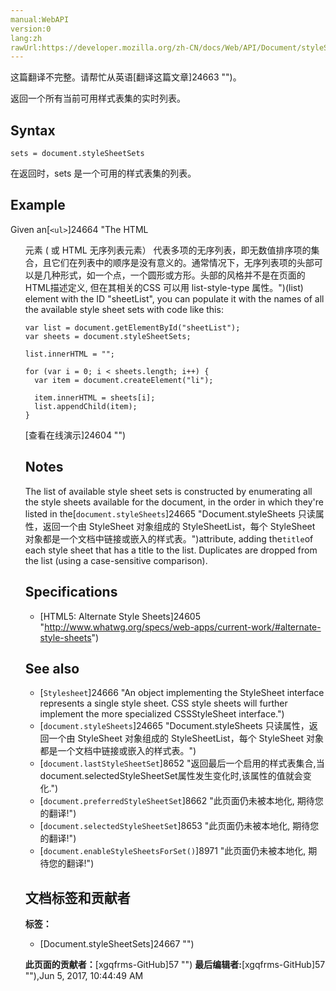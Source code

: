 ```yaml
---
manual:WebAPI
version:0
lang:zh
rawUrl:https://developer.mozilla.org/zh-CN/docs/Web/API/Document/styleSheetSets
---
```




这篇翻译不完整。请帮忙从英语[翻译这篇文章]24663 "")。







返回一个所有当前可用样式表集的实时列表。


## Syntax<a name="Syntax"></a>

```
sets = document.styleSheetSets

```


在返回时，sets 是一个可用的样式表集的列表。


## Example<a name="Example"></a>


Given an[`<ul>`]24664 "The HTML <ul> 元素 ( 或 HTML 无序列表元素） 代表多项的无序列表，即无数值排序项的集合，且它们在列表中的顺序是没有意义的。通常情况下，无序列表项的头部可以是几种形式，如一个点，一个圆形或方形。头部的风格并不是在页面的HTML描述定义, 但在其相关的CSS 可以用 list-style-type 属性。")(list) element with the ID &quot;sheetList&quot;, you can populate it with the names of all the available style sheet sets with code like this:


```
var list = document.getElementById("sheetList");
var sheets = document.styleSheetSets;

list.innerHTML = "";

for (var i = 0; i < sheets.length; i++) {
  var item = document.createElement("li");

  item.innerHTML = sheets[i];
  list.appendChild(item);
}
```


[查看在线演示]24604 "")


## Notes<a name="Notes"></a>


The list of available style sheet sets is constructed by enumerating all the style sheets available for the document, in the order in which they&#39;re listed in the[`document.styleSheets`]24665 "Document.styleSheets 只读属性，返回一个由 StyleSheet  对象组成的 StyleSheetList，每个 StyleSheet  对象都是一个文档中链接或嵌入的样式表。")attribute, adding the`title`of each style sheet that has a title to the list. Duplicates are dropped from the list (using a case-sensitive comparison).


## Specifications<a name="Specification"></a>

* [HTML5: Alternate Style Sheets]24605 "http://www.whatwg.org/specs/web-apps/current-work/#alternate-style-sheets")

## See also<a name="See_also"></a>

* [`Stylesheet`]24666 "An object implementing the StyleSheet interface represents a single style sheet. CSS style sheets will further implement the more specialized CSSStyleSheet interface.")
* [`document.styleSheets`]24665 "Document.styleSheets 只读属性，返回一个由 StyleSheet  对象组成的 StyleSheetList，每个 StyleSheet  对象都是一个文档中链接或嵌入的样式表。")
* [`document.lastStyleSheetSet`]8652 "返回最后一个启用的样式表集合,当document.selectedStyleSheetSet属性发生变化时,该属性的值就会变化.")
* [`document.preferredStyleSheetSet`]8662 "此页面仍未被本地化, 期待您的翻译!")
* [`document.selectedStyleSheetSet`]8653 "此页面仍未被本地化, 期待您的翻译!")
* [`document.enableStyleSheetsForSet()`]8971 "此页面仍未被本地化, 期待您的翻译!")



## 文档标签和贡献者
**标签：**
* [Document.styleSheetSets]24667 "")

**此页面的贡献者：**[xgqfrms-GitHub]57 "")
**最后编辑者:**[xgqfrms-GitHub]57 ""),<time>Jun 5, 2017, 10:44:49 AM</time>



